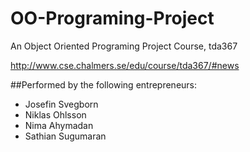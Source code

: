 # OO-Programing-Project
An Object Oriented Programing Project Course, tda367

http://www.cse.chalmers.se/edu/course/tda367/#news


##Performed by the following entrepreneurs:
- Josefin Svegborn
- Niklas Ohlsson
- Nima Ahymadan
- Sathian Sugumaran
